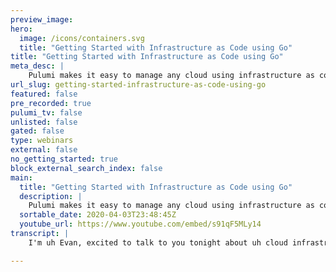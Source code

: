 ```yaml
---
preview_image:
hero:
  image: /icons/containers.svg
  title: "Getting Started with Infrastructure as Code using Go"
title: "Getting Started with Infrastructure as Code using Go"
meta_desc: |
    Pulumi makes it easy to manage any cloud using infrastructure as code and Go. Pulumi engineer, Evan Boyle, shows you how to define, test, provision...
url_slug: getting-started-infrastructure-as-code-using-go
featured: false
pre_recorded: true
pulumi_tv: false
unlisted: false
gated: false
type: webinars
external: false
no_getting_started: true
block_external_search_index: false
main:
  title: "Getting Started with Infrastructure as Code using Go"
  description: |
    Pulumi makes it easy to manage any cloud using infrastructure as code and Go. Pulumi engineer, Evan Boyle, shows you how to define, test, provision and verify resources.  To get started using Pulumi visit: https://www.pulumi.com/docs/get-started/  Examples for this tech talk are located here: github.com/pulumi/examples
  sortable_date: 2020-04-03T23:48:45Z
  youtube_url: https://www.youtube.com/embed/s91qF5MLy14
transcript: |
    I'm uh Evan, excited to talk to you tonight about uh cloud infrastructure and go with blooming. So tonight, uh I have set up a couple of polls um interaction with the audience just want to hear what you all have to say along the way. So if you go to this URL here, uh pole ev dot com slash Van Boyle 164, you should be able to answer these polls and see live results uh excited to see who can get there first and answer the question. So I'm just kind of curious from the room. Uh What is your, what is your background? Uh Are you uh an engineer, devops, background manager, it uh student maybe just curious getting started. OK. Other um devops, some engineering, anyone from the uh other category wanna um curious to hear uh in chat. Uh what background do you come from? So things we're gonna be covering today first provisioning uh and this is, you know, treating our infrastructure as cattle, not pets. Uh We wanna be able to manage this stuff in mass. We don't want to give things names, we want to spin it up, we want to spin it down, we want every developer to be able to have their own stack, we want to be able to experiment. Uh Second, we're gonna cover uh architecture using things that we would traditionally use in software design abstraction, encapsulation, sharing these best practices across teams, creating architectural components. And the last thing we're gonna cover is testing. So it says unit and integration test that give you confidence to move quickly deploy software, often uh give you the confidence to hit that green button and not have to uh babysit your deployments. So prerequisites uh some of this material will send out ahead of time. But uh if you're still curious uh and want to follow along and you haven't done this yet, I'll leave this up here for a second. You can walk through plume dot com uh slash doc slash getting started. This will help you uh download the Pulumi cli and get set up with uh the AWS cli. Uh We have installation instructions for Mac Linux, um windows, et cetera. Uh Then all of the content that will be coming uh covering tonight is from the Pulumi examples repo. So if you wanna clone this repo into your GOP path, uh you can follow along, run the examples as we go and uh there will be live demos uh at almost every step. So I'll leave this here for just a moment uh in case anyone wants to uh enter those URL S in their browser real quick. Mhm And also if you Google Pulumi getting started and or if you just search for Pulumi examples, github, you will uh find this content on there. OK. So uh one more question for everyone before we get going here. Uh If you could head back over to the pole, I wanna know where are you in your uh cloud journey? So some of us have no experience at all. Maybe we're uh developing web applications and we have another team from manages the infrastructure for us. Um Maybe we're just getting started. We're hobbyists on the side. We're excited to move into this area. Maybe, uh we're already managing cloud services and production. We're on call, maybe we're deploying some lambdas or EC2 instances or, you know, Uber on these clusters. Awesome. Wow. So quite a, quite an experienced uh crowd tonight. Very cool. So you wanna go to the cloud, go to the clown. Well, how do you get there? There's an awful lot of choices and it's fairly confusing. You know, you could start by creating a VM and seven easy steps in the Aws console or use the Aws Cli or the SDK or cloud formation or Terraform or chef or puppet or answerable or? Wow, that hurts right. There's an abundance of choice. So let's just slow down for a minute and take a step back. What do we want out of our cloud development process? Devops Wild West. Yes. Uh So what do we want out of our uh cloud development process? We want maintainable, correct system, first and foremost, you know, uh tool process that works for the whole teams like software doesn't exist in isolation, right? We have to be able to, you know, work with others. Uh We want confidence making changes, you know, we don't want to babysit our deployments and we wanna be able to iterate. Uh don't wanna have to spend lots of time constructing a developer environment that needs to be babysat and upgraded and patched. And you know, are these goals really any different from traditional software development? I don't think so. So you know why not use the same development tool chain that we're using elsewhere, same tools that we love and that good old gopher. So let's start out with a demo. I want to create a simple web server. So that's gonna involve creating a security group with public address on port 80. Then looking up the latest Amazon Linux, am I create an EC2 instance using those two values? And we're just gonna specify to start a simple launch script that sets up a server on port 80 export that public DNS. So here this is the part where you can grab your computer. So uh what we did here was just make DIR dash P go pa source github gloomy uh CD into that directory and then get clone github dot com. Plumy examples. OK? And so now we're CD into, if I just do a PWD here, uh We're CD into Go pa source, get hub ploy examples, Aws go web server. And I ran this command ploy stack in it. This is gonna create a new ephemeral developer environment for me to deploy into uh and organize my resources with. I went ahead and set uh the AWS config. So let me, let me do that real quick. Pulumi config that Aws region and I'm in uh us West two because I'm on the West coast. So that's where I want to deploy my ET two instances into. And then from there, I can do plume up and while that's going, I'm gonna go ahead and uh switch over to the presentation and here are these uh steps here so that you can um so that you can follow on yourself if you want to. And uh I know we haven't looked at any of the code yet. We know where we're going. We're deploying a web server and we're using this command line tool called Pulumi, but we don't really know much more than that yet. Uh Well, folks are uh getting this set up for themselves. I'm happy to answer a few questions here in the meantime. Yep, I will walk through the code. OK. So why don't I go ahead and uh and get started doing, doing that? So let's break it down. What do we have here? So this is uh our, this is our shell and just to, just to show y'all what the, what the code looks like in its entirety, you know, it's uh about 50 lines here, but I'm gonna break it down piece by piece for you. So we uh start off with just a simple import to the Pulumi uh core engine uh go bindings and these just define a set of types, uh some convenience functions um uh context object that uh is very similar to the context object you might use in your normal Go programs. And we have here, this Pulumi dot run function which gives us uh a context in which to create cloud resources, attach cloud resources, et cetera. So inside of there, we're now gonna start actually creating cloud resources. So we've imported a set of findings to the AWS uh SDK here, uh The Pulumi Aws SDK. Uh And we're creating a new security group and you can see this security group uh defines uh simple ingress uh over TCP from port 80 to port 80 defines a Cider block spend just another second here in case anyone wants to read through this looks fairly similar to other go code. You might see the Pulumi dot String and Pulumi dot It may look a little strange. Uh But we'll get to that in just a couple of slides from there. We're gonna go and look up the AMI so we have a utility to do this where we can use this uh this pattern expression here uh HVM dash star to look up uh the most recent uh Amazon Linux, Ami. So from there, we're gonna use uh that Ami and that security group ID here to create a EC2 instance. And our web server is a fairly low tech. It's just a bash script. It's gonna echo uh hello world into an index html file. And then we're gonna run Python in the uh in the background. We're just gonna run a simple H TB server on port 80 which uh we've already exposed through the internet through our ingress. So let's go back to our window here and see what happened while we previewed our update, it showed us that we created this new stack, this container for our resources. Uh We created our security group and our EC2 instance great and it looks like we also exported some resources here. So let's go back and look at that context dot export, public IP and host name. So we can take these results off of the uh server that we created and export them, which gives uh access to uh tooling either through the command line. Other Pulumi programs can now uh reference and import these values. This allows you to break up your infrastructure into manageable chunks. Uh So that when you do a deployment, you don't necessarily have to worry about updating, you know, hundreds of pieces of infrastructure. So if we go ahead and do a curl uh on this. We see hello world great. And the other thing that's really cool about this is uh we can actually do sub commands to Pulumi. So Pulumi has a Pulumi stack output command. We can say, what was the name of that? That was our uh public post name. So if we do a sub command here that still works, Pulumi goes and retrieves the value and uh and curl reads that in and hits the server. So yeah, stack outputs are great because they're highly compos, highly tool allows you to uh create automation, you know, de tooling, things like that. So let's uh go ahead and stop here for some questions. I saw one question right off the bat which was is Pulumi like Heroku and the answer to that is no, Pulumi is not a um is not a cask. Pulumi uh is, is a set of libraries and an engine and a cli that allows you to interact with like any cloud. So you can deploy resources to uh we, we have all the resources of Azure, Aws GCP uh modeled uh vsphere from VM Ware um lots of other things like that. So Pulumi is a, is a SDK for um building and defining your cloud applications in any cloud uh larger font for code. OK. Perfect. Any other um any other questions uh before we, before we move on here, how is state managed? So there's two options here. So state is either managed in the Pulumi sacks. So we have a, a free SASS back end. It's, it's free to individuals, free to open source community uh for anyone to use. Um And there's obviously like paid plans if you have like a, you know, larger enterprise or something like that. But we also have um open source uh backends for you to store your state either locally just on disk or you can store your state S3 uh Google cloud storage as Azure storage. So we have plug back ends that um that, that you can use for, for different cloud storage, but by default, it is managed to inter so here's a pop twist for everyone. And what I wanna know is, is Pulumi based on what you've seen. Is it imperative or is it a declarative desired state configuration? Trick question? Hey. All right. Yeah, why not both? Yep. Uh Anyways, the answer is both. So uh let's go ahead and take a look at this real quick. We're gonna do a Pulumi stack export. OK. And so this is gonna go ahead and grab that uh desired state configuration that we're looking at. So let's uh see what we can find here. So this is an EC2 instance. It's uh our web server WW up. And so you can see this is a type AWS EC2 instance. Uh we have our inputs here. And so this is what was used to create and uh we, we allowed some defaults to get specified here. Uh Here's the ami that we wound up looking at, they got resolved at run time. Here's that user data that we specified. And we also have some outputs and things that uh were created by AWS and then returned to us. Awesome. So what does that mean? We write imperative code Pulumi executes it produces a declarative, desired state file and then drives to that desired state. So ephemeral environments polluting creates reproducible isolated instances of your projects, we call these stacks. So each developer can spin up and tear down environments that will you can create stacks in multiple cloud accounts. You can uh have stacks in your production account and you can have your development in a separate account that's completely isolated. Uh And this allows you to treat your resources like cattle, not pets, you can spin them up and down. Uh As you please, if your stack comes work, you can just uh blow it away and create a new one. So the workflow for this looks something like Pulumi snack in it, which is where we create an isolated environment. Pulumi up is where we deploy to it. And Pulumi destroy is where we uh clean up all of those cloud resources so that we don't continue to get charge for them when we're not using it, then if you wanna remove that stack and delete all of the history associated with it all of the config Pulumi stack. Rm. So I'm gonna actually go ahead and do that real quick because I, I don't wanna keep getting uh charge for those resources. So I encourage anyone else uh who may be following along at home. Pulumi Destroy Dash Dash. Yes. And this will get your resources to them. OK. Any questions? Is it possible to use multi cloud for a stack? Yes, you can uh create stacks that deploy to multiple clouds? Absolutely. You can even create uh stacks that deploy to multiple different Aws accounts. Um We have uh this notion of something called a provider. So if you want to create a provider that goes into separate aws accounts, you can do that and configure them with uh different credential. And then when you create a resource with a given provider explicitly, uh it gets placed inside of that account. How feature complete is this compared with cloud specific solutions? Uh extremely feature complete. So um the Pulumi uh the Pulumi providers uh actually um are currently based off of the terraform providers. Um So that means that uh with like, you know, there's communities of uh thousands of developers contributing and, and uh using these things across the globe. So oftentimes within uh days, if not hours um uh uh of features being announced uh that there's support in the providers. Um So some of the providers we've actually built ourselves like uh we use the open API spec for Kubernetes. And so this past week when uh 0.18 came out for Kubernetes, we actually had uh our update released before Cober Netti had their branch cut, which was, uh which was pretty cool because the whole provider is uh is co generated. What is my take on the AWS CD K? How do you think this will impact plumy development from official supported frameworks? Yeah. So I think CD K is a, is a great tool. Uh One thing that we're seeing with, uh, you know, uh our, our largest customers and, and a lot of our customers is that uh these days, uh, you know, companies are not just taking advantage of one cloud. It's, it's not necessarily that uh in one stack, they're deploying to multiple clouds, but, you know, they want to be able to take advantage of uh the machine learning assets, GCP or they don't wanna be uh tied in on price. Um We have a lot of tuber 90 workloads where uh people want to be able to lift and shift the clouds and don't want to be locked into a particular vendor. Uh CD K is a great tool but, uh you use CD K for your Ad Aws development. Uh And then what are you gonna use for your, a development? What are you gonna use for your, um, what are you gonna use for your, um, PC P development? Um So anyways, Pulumi Plumy is great because it gives you and your teammates a consistent, um, programming model allows you to use the tools you're, you're familiar with, uh, across clouds and if, if your company decides that they want to keep that option open, you don't have to retrain relearn. Ok. So now we're gonna do a little bit of plumy one on one. I kind of brushed aside some of those things that we saw there, like, uh these strange types, right? What is the Pulumi dot in a plume dot String? Yeah, that's TCP port 80. What's going on here? Right. So, fundamentally, cloud deployments are asynchronous, right? Some values are, are static and we know them at, at, at uh you know, authorship time, right? Uh For web servers, we want always want to expose that port 80 but others only resolve at run time. So what is that public IP of R EC2 instance? Well, you don't really know until uh A W creates it for you and returns it back. So we have this notion of inputs and outputs and Pulumi. So we're gonna just get into some very light kind of type theory. If, if you haven't seen this before, it's OK. It's, you know, it's, it's uh we, we'll explain it every step of the way. So, you know, let's just think t is symbolically, is like some type. So T is maybe it's a string or maybe T is an inch or maybe it's an array of strings or perhaps it's a structure, right? So tea is just some raw concrete value, an output of T uh something that maybe is produced by a cloud resource, right? So an output of T is an asynchronous object that resolves with the value of type T. So for us, we could think of our uh public DNS name as an output of types string. It doesn't exist when we write our program, but we know that when we run it eventually, it's going to resolve with a string. Uh So it's kind of like a promise for any of those of you who are familiar with javascript in the web. And, you know, when we create that ec2 instance, it's not just that public DNS, it's every member of the results object is an output. So it has to be uh a sync, we really, you know, can't know these values ahead of time and we wanna be able to propagate these values, uh you know, from our EC2 instance or from our security group into our EC2 instance. So we have to model these, these uh outputs asynchronously. And now an input, an input of type T is either an output of T, which is that uh that, that future that we were talking about. So uh an input of T either promises to eventually give you A T or currently has A T. So it either says I will give you back an in eventually or I have an in right now. It's either one and you know, this allows us to uh support both promptly available arguments like our, our port is always 80 or something that's maybe computed. Like we're gonna create this resource group and that resource group is gonna have an ID and we're gonna need to wait for that ID to be created for us to give to our EC2 instance, right allows us sort of this this coordination. So every input, when creating a pla uh a cloud uh resource is going to be uh an input of T and every output is an output of Yeah, it's it's a little, little redundant. So why all of these custom types? Right? We have Pulumi string, Pulumi. And what does this, what does this have to do with prompt and available values? Right. Well, Pulumi uses generics uh over union types to represent inputs in other languages. So input of T is the union of T and output T, right go as we all know, lacks generics for now. So we must define our own custom types. So for Pulumi, a combination of these custom types uh using interface and reflection under the hood allow us to represent this type system while stro uh still offering a strongly typed API uh on the consumer facing side of things. So, you know, we have these uh asynchronous values, these outputs, right? And sometimes we need to manipulate them very common to take a protocol, a host name, a port that's returned, want to construct a fully qualified URL. Well, you can't just, you know, print fa uh a future, right? Like that's a complex uh structure, right? You can't just print F that thing. Uh And, and you may not uh you may not have that uh those values available when this statement of code executes at run time, right? These are features that they, they resolve when they resolve uh may also wanna for instance, set a value of a structure based off of um something that comes back from an output. Yeah. What if these values are I think? Well, that's why Pulumi has something called apply and apply allows us to specify a fun callback function that manipulates the underlying of value when it becomes available and produces a new output. So we can call, apply on our uh port and then return a URL that contains that port after the fact, here's a great example here. So we've created a VPC and that VPC has an output, which is a DNS name. So this DNS name is a uh is an output of type string, a string output in Pulumi go terms. And we're gonna call apply string on this. Uh And this callback function will uh be called with that DNS name when it becomes available. And we're just gonna append a HT TV S on the front of it to uh return a fully qualified URL. And so now URL is uh not actually going to be a string, it's an output of type string, right? Because this applies string is asynchronous and returns another asynchronous value. So it's kind of like promises and uh chaining dot Then together uh if you've ever done anything like that. So sometimes we need to coordinate multiple uh outputs like maybe you have a database and a server that are getting created and you want to create a connection string. So all is how we coordinate multiple asynchronous output types, uh creating a new output, right? We can combine this with apply to manipulate asynchronous values together, right? So here we have a SQL server that's been created and we basically call Pulumi dot all to await the server and the database. And we say hey, when both of these are ready, execute this callback and return me this connection string. And once again, connection string is not a string, connection string is an output of type string, right? So that means that connection string is an asynchronous value that promises to eventually resolve with uh a formatted string. Uh once SQL server and database have resolved. So Pulumi uh trying to, you know, uh us personally trying to create some more idiomatic and uh useful uh go have, have created a utility function. So if you're doing this just in the basic case where you're awaiting a couple of strings, this is very common. We have a Pulumi dot Sprint F which uh hides all of this from you. But now you know what's going on under that questions here, how can everyone uh how can I wait for the output to be ready for further usage? So, uh the way that you handle that is uh you, you never uh access the raw out value within an output directly. When writing a Pulumi program, you always use Pulumi dot all and uh Pulumi dot apply um to basically schedule these. So Pulumi basically builds uh a big dependency graph, right? Like every time you write a Pulumi dot all, every time you write a Pulumi dot apply, uh Pulumi creates edges inside of this uh this um you know, graph basically. Uh and then eventually does a topological sort over top of that graph and then just looks at what is the first node that I can pull off and start executing and resolves those dependencies and continues to do that and does it in parallel wherever possible. So, uh more or less you, you have to use all and apply. Um Because the like the cloud just by nature is asynchronous is the Pulumi SDK feature set identical between GO node dot net and Python, uh which language implementation gets developed first. OK. So the Pulumi SDK uh for GO is uh is is been in preview for a little while now and we've been working really hard uh over the last quarter and uh we are actually uh G A and launching 2.0 of the Plume platform, which includes G A of all of our languages. Um So all of our languages are officially supported now. OK. Um So moving on here, we're gonna talk a little bit about, you know, architectures code, we hear a lot about infrastructures code uh but, you know, not so much about creating uh reusable components and, and architecture. It's certainly possible to do in, in L and Ds, LS. But this is uh our bread and butter when working with uh programming languages, right? So we want to encapsulate our design, we wanna compose our infrastructure into useful units. Uh We want to extract these into functions, publish them into libraries, unit, test them and be able to share these best practices across our teams. Uh Sometimes you have, you know, maybe a junior engineer on your team who you wanna be able to uh allow them to create a web server and maybe, maybe put some html inside of it. But you don't want them to necessarily change the network configuration. Like maybe, maybe they don't have that expertise or, you know, may maybe you uh are a security engineer and you've set up these best practices and you just wanna uh hide the level of uh or control the level of abstraction that's exposed. This is something that we do all the time in software design, but something that's not so common in infrastructure. So let's take a look at that uh web server example that we just had. And uh here we've encapsulated this into this create infrastructure function and create infrastructure is gonna return this infrastructure object which contains a security group and a server. And here we've actually said, hey, you know, we're very happy with the functionality of our web server. We don't want to provide any configuration to our customers at all. Uh So uh we're, we're just gonna control the entire thing. So uh some things to note here instead of using a uh user data stream to start up that uh web server, we've actually baked a an an Ami ahead of time. So that, that web server will start up automatically. And here now our uh code executing the side of our plume dot run, uh you know, looks a whole lot simpler, right? We just call this create infrastructure function that returns this infra object that has our uh our security group and our uh server inside of there, we can still export those values as as we did in our previous uh program. And these improvements are shared, right? You know, so we, we bake that uh web server, like I said into an AMI instead of having to use user data, there's no worry about uh let see, you know, if, if, if I'm a, if I'm an engineer and uh you know, I'm just getting started and I'm like, hey, you know, I, I instead of saying hello world, I wanna say hello world, hello mom. You know uh oh I just made a big mistake in my, in my shell script, right? So we have the ability to, to write abstractions that you know, we could parameter, parameterize this html. This, this message that gets echoed into this index file uh and build that ami we have the ability to do that with and control that with these um Encapsulations. So, so testing, let's get into testing. All right, since we're in the GO ecosystem, you know, can we use all of our favorite tools that we use for, you know, go test, right? The built in one. What about the tools we use for mocking or code coverage tools? And the answer is of course, yes, yes, we can use all these things. We want to use all these things. These are the things that we're using every day. So let's write a unit test against our create infrastructure function. We want to verify a couple of things, right? So we're building some operational tooling around tagging. You know, we wanna make sure that we're able to query uh every EC2 instance with, with the web server tag on it. So we want to verify that that name tag uh is on there. Uh We wanna make sure that no one is specifying user data, right? Because we have already uh baked in with the AMI uh that web server and we, we don't want any conflicts there and we also want to validate SSH is disabled. We don't want any of our public phasing web servers to have SSH on them. We wanna make sure that none of our user data is at risk. OK? So that's another opportunity to go ahead and grab your computer. And once again, we're still inside of this Pulumi examples. Repo. So if you're inside of the Pulumi examples repo, all you need to do is CD into testing dash unit dash go and run, go test. So let's go ahead and do that. Great. And while that gets started, let's go ahead and look at uh at some of this code. So we have this, this uh test function here, test infrastructure that instead of running inside of Pulumi dot Run, we run it inside of Pulumi dot Run air which allows us to specify a set of mocks. I'm not gonna go through these mocks. They're not particularly interesting. It's just uh a couple of lines of boilerplate, but they're in there in the examples repo if you'd like to look. So we run those mocks, we create a weight group that corresponds with the number of assertions and the number of uh like tests that we, we'd like to run here. And then uh we do those assertions uh run that weight because these assertions are gonna happen asynchronously inside of our all and apply calls and then we assert that there's no error at the end. Let's just go back here. So we see go test passed in half a second. Excellent. So what do these tests actually look like? So we wanna be able to check, do we have a tag with the name field? Right? And we want to check for each server. So for now, we're only creating a single server, but we wanna make sure that when we report an error on that server, we know which server in case we add more in the future, right? In case we're doing this inside of a loop. OK? So we have uh pass in the ur end of that server and pass in those tags, wait for all those to be promptly available are eventually available and then execute this apply to where we take that first value, which is gonna be the urn the second value that map of tags. And we're gonna check to make sure that map contains the tag name. We're gonna call it done in that weight group. OK? Next, we're gonna text and make sure that all of these user instances do not have user data specified. So similarly passing in the urn and the user data and calling all to make sure that those values are promptly available or eventually available. Once they're eventually available, this apply T function will execute and we will assert that uh the user data string is nil, right? If it's not Neil, we're gonna throw this air believable use of user data on server server, urn once again, calling, done on that we group. Finally, we're gonna test and see if port 22 is exposed. So this one is uh is um is uh you know, a little, a little bit more involved. So we're going to iterate through all of the ingresses uh and check for uh that wide open Cider block there, right? And if that wide open, if we find that wide open Cider block, we know we're open to the internet, right? And we're gonna break out and we're gonna check and see uh is the, is the port that we just uh that we just found a, a public Cider block for 22. If so, if we're open to the internet, then we've got uh an illegal SSH port and we're gonna fail the test. This ensures that none of our uh none of our tests um are uh none of our web servers are open to the internet. It's a nice thing to be able to verify locally. So, you know, once again, this is unit testing, we aren't verifying the functionality of a particular cloud service, the behavior of your in infrastructure. You know, we, we don't have uh this is an extensive mocking. So we can't make a an http query. You know, we're not mocking out all of the cloud services, but what we can verify is the control flow the logic, the propagation of expected values through your code, right, the number of times that the create call to a given resource uh gets made, right? So the behavior of your code in isolation and not the cob you know, and the great thing about this is it's blazing fast. You can do it locally without the cli without an internet connection, you have a tight feedback loop. So, you know, we also sometimes we do want that full confidence. We we do want to take the time to spin up an ephemeral stack and execute and then workflows, right? Making requests against our uh our live infrastructure uh verify like these integration of these different pieces of uh of cloud services, this end to end request flow. And then we want to automatically clean up that environment, whether or not the test succeeded, we don't want to leak resources, we don't wanna keep paying for that, right? So Pulumi has a test harness, our integration test harness uh that allows you to do just that. And in just a few lines of code, see we configure here a directory which says this is where my Pulumi program exists. Uh a config map which is uh the list of values that are required to inject into the program for it to be able to run. You saw when I initially ran my program. Uh II I did Pulumi config set AWS region. Uh This allows us to do that inside of code in this automated test harness. And then this extra runtime validation function uh is going to be run with the resulting stack. So that stack is going to be populated with stack outputs. So we'll be able to access that website UR I uh append it to a um like turn it into a fully qualified URL and assert that when we make an HTTP request against it, we get that hello Pulumi back. Um And then we just do an integration dot program test passing in the, the the go testing object and the plume test configuration, this program is going to execute, spin up my web server stack, uh do the extra runtime validation and then tear it down, reporting the results. And I don't have a demo for this uh in real time. Um You know, it can take a, a couple of minutes to, to spin up cloud resources, execute these requests uh and tear it down. You know, these, these uh tests are, are very, very valuable, but they are a little bit more expensive in terms of time. They're not necessarily as great in that tight feedback loop, but this deploys real cloud resources and validates their behavior. So this can catch bugs and things like I am and access control, making sure that your request can flow end to end through the system, making sure that LAMBDA has the ability to pick up that file out of X three, make sure that propagation of secrets happens as you would expect. Uh It also allows you to do some really interesting things like um this uh this integration test option allows you to specify a directory, but it also allows you to specify an edit directory. So you could have a second version of your program, perhaps checked out to uh a different uh revision of the code and then simulate an update. So you could spin up your resources uh on the initial Pulumi up. And then uh by specifying that editor uh do a second Pulumi up on a new version of the code simulating a deployment. This may allow you to measure up the up time, make sure that you still have database availability, make sure that none of your resources uh get deleted. So this is a great way if you're making kind of a risky change and you're uh concern, you want a game day ahead of time, looney makes it really easy for you to do that. You can also do things like verify health checks and alarm configuration. So like I said, this is much slower than unit test. This is not always a great thing to have in your tight dev feedback loop. But you know, before you go to make that pull request, you wanna verify every corner case of your infrastructure that maybe you didn't touch when you were working on this feature. Uh And, and you know, that brings great confidence and enable C I CD for your Infra, which is, you know, something that's not always that common, it's common to more common than you would hope to have to babysit uh these builds and babysit these deployments. So we want to be able to hit that big green merge button and you know, sit back just off our hands and uh and, and go work on something else. We don't wanna have to babysit. Uh uh So without anyone have questions about uh integration and testing. So uh just taking a look here at the ecosystem. So ploy is tightly integrated with, you know, all the source code providers, all the identity providers that you would expect. Uh We support a suite of languages for authorship, including typescript, go no, Js Python, all of the dot net languages. And with those languages comes the tools that you're used to the package managers, you're used to the editors, you're used to the C I CV integrations, right? On top of that, we have support for all the cloud environments, Aws, Azure, GCP, Kubernetes on any cloud that you want. Open stack. VM ware. The list goes on. So just in summary today, we talked about how do we provision our application treating our applications are our infrastructure, apps as cattle, not pets, right? We spin these things up, we spin them down, we onboard a new teammate onto the team. Uh you know, you send them through the plumy getting started flow. Uh And there you go, they're up and running and ready to deploy your application. Uh That, that's it. There's, there's no creating resources through the console, no complicated custom setup. We also talked about how do we take a cloud resource and turn it into a piece of architecture that we can, this, this abstraction that we can encapsulate a best practice that we've defined within our team and share it, share it at that, at that correct level of encapsulation at that correct level of abstraction for that giving consumer, right? Expose the things that you want to expose, maybe, maybe allow them to specify the html that gets rendered inside of the web server, but don't allow them to configure the the network configuration. Don't allow them to change that right? Pulumi allows us to do that. Uh And then finally, we talked about testing. So the unit and integration, integration testing strategies that give us the confidence to move quickly and deploy often. Uh So, you know, I just wanna say thank you and thank you to hatch it for setting this all up. And thank you uh to all of you for coming here and uh talking about go and talking about Pulumi tonight with me. Uh Here's some more ways for you to learn about Pulumi if you want to join the the community. So we have everything from uh Slack uh to github where all of our work is done out in the open so you can go and see pull requests that I've been working on this week or the rest of the team has been working on in preparation for our 2.0 release. That's coming up in the next two weeks. Uh We have uh video tutorials. Uh You can always uh reach out to me directly on our community slack. I'm there all the time and we have more workshops coming up a lot of them in, in languages other than go, if there are those of you out there who, who uh might be interested in learning some other languages as well. So.

---
```

